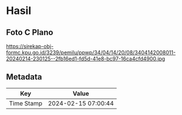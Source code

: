 # Hasil

## Foto C Plano

https://sirekap-obj-formc.kpu.go.id/3239/pemilu/ppwp/34/04/14/20/08/3404142008011-20240214-230125--2fb16ed1-fd5d-41e8-bc97-16ca4cfd4900.jpg


## Metadata

| Key        | Value               |
| ---------- | ------------------- |
| Time Stamp | 2024-02-15 07:00:44 |



